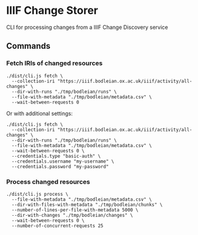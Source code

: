 # IIIF Change Storer

CLI for processing changes from a IIIF Change Discovery service

## Commands

### Fetch IRIs of changed resources

    ./dist/cli.js fetch \
      --collection-iri "https://iiif.bodleian.ox.ac.uk/iiif/activity/all-changes" \
      --dir-with-runs "./tmp/bodleian/runs" \
      --file-with-metadata "./tmp/bodleian/metadata.csv" \
      --wait-between-requests 0

Or with additional settings:

    ./dist/cli.js fetch \
      --collection-iri "https://iiif.bodleian.ox.ac.uk/iiif/activity/all-changes" \
      --dir-with-runs "./tmp/bodleian/runs" \
      --file-with-metadata "./tmp/bodleian/metadata.csv" \
      --wait-between-requests 0 \
      --credentials.type "basic-auth" \
      --credentials.username "my-username" \
      --credentials.password "my-password"

### Process changed resources

    ./dist/cli.js process \
      --file-with-metadata "./tmp/bodleian/metadata.csv" \
      --dir-with-files-with-metadata "./tmp/bodleian/chunks" \
      --number-of-lines-per-file-with-metadata 5000 \
      --dir-with-changes "./tmp/bodleian/changes" \
      --wait-between-requests 0 \
      --number-of-concurrent-requests 25
